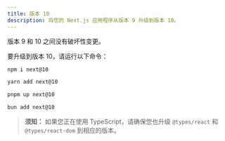 ```yaml
---
title: 版本 10
description: 将您的 Next.js 应用程序从版本 9 升级到版本 10。
---
```


版本 9 和 10 之间没有破坏性变更。

要升级到版本 10，请运行以下命令：

```bash 
npm i next@10
```

```bash 
yarn add next@10
```

```bash 
pnpm up next@10
```

```bash 
bun add next@10
```

> **须知：** 如果您正在使用 TypeScript，请确保您也升级 `@types/react` 和 `@types/react-dom` 到相应的版本。